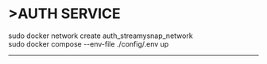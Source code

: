 ### <h1>>AUTH SERVICE</h1>
sudo docker network create auth_streamysnap_network <br />
sudo docker compose --env-file ./config/.env up <br />
 <hr />
